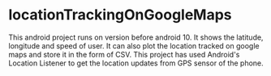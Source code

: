 # locationTrackingOnGoogleMaps
This android project runs on version before android 10.
It shows the latitude, longitude and speed of user.
It can also plot the location tracked on google maps and store it in the form of CSV.
This project has used Android's Location Listener to get the location updates from GPS sensor of the phone.
